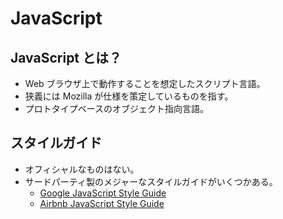 # JavaScript

## JavaScript とは？

- Web ブラウザ上で動作することを想定したスクリプト言語。
- 狭義には Mozilla が仕様を策定しているものを指す。
- プロトタイプベースのオブジェクト指向言語。

## スタイルガイド

- オフィシャルなものはない。
- サードパーティ製のメジャーなスタイルガイドがいくつかある。
  - [Google JavaScript Style Guide](https://google.github.io/styleguide/javascriptguide.xml)
  - [Airbnb JavaScript Style Guide](https://github.com/airbnb/javascript)

